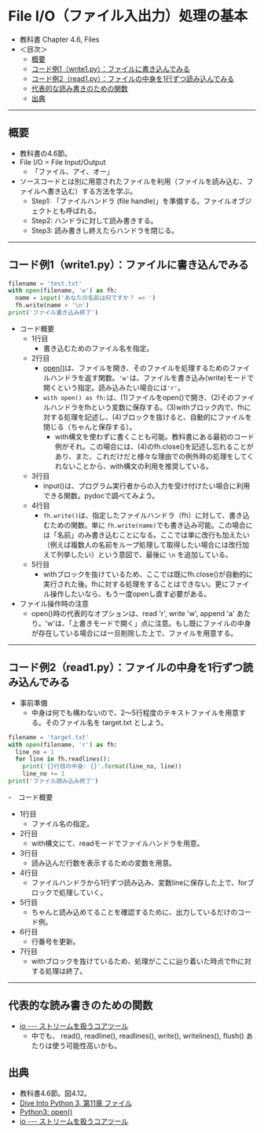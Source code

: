 # File I/O（ファイル入出力）処理の基本

- 教科書 Chapter 4.6, Files
- ＜目次＞
  - <a href="#abst">概要</a>
  - <a href="#write-ex1">コード例1（write1.py）：ファイルに書き込んでみる</a>
  - <a href="#read-ex1">コード例2（read1.py）：ファイルの中身を1行ずつ読み込んでみる</a>
  - <a href="#others">代表的な読み書きのための関数</a>
  - <a href="#ref">出典</a>

<hr>

## <a name="abst">概要</a>
- 教科書の4.6節。
- File I/O = File Input/Output
  - 「ファイル、アイ、オー」
- ソースコードとは別に用意されたファイルを利用（ファイルを読み込む、ファイルへ書き込む）する方法を学ぶ。
  - Step1: 「ファイルハンドラ (file handle)」を準備する。ファイルオブジェクトとも呼ばれる。
  - Step2: ハンドラに対して読み書きする。
  - Step3: 読み書きし終えたらハンドラを閉じる。

<hr>

## <a name="write-ex1">コード例1（write1.py）：ファイルに書き込んでみる</a>
```Python
filename = 'test.txt'
with open(filename, 'w') as fh:
  name = input('あなたの名前は何ですか？ => ')
  fh.write(name + '\n')
print('ファイル書き込み終了')
```
- コード概要
  - 1行目
    - 書き込むためのファイル名を指定。
  - 2行目
    - [open()](https://docs.python.org/3/library/functions.html?highlight=open#open)は、ファイルを開き、そのファイルを処理するためのファイルハンドラを返す関数。``'w'``は、ファイルを書き込み(write)モードで開くという指定。読み込みたい場合には``'r'``。
    - ``with open() as fh:``は、(1)ファイルをopen()で開き、(2)そのファイルハンドラをfhという変数に保存する。(3)withブロック内で、fhに対する処理を記述し、(4)ブロックを抜けると、自動的にファイルを閉じる（ちゃんと保存する）。
      - with構文を使わずに書くことも可能。教科書にある最初のコード例がそれ。この場合には、(4)のfh.close()を記述し忘れることがあり、また、これだけだと様々な理由での例外時の処理をしてくれないことから、with構文の利用を推奨している。
  - 3行目
    - input()は、プログラム実行者からの入力を受け付けたい場合に利用できる関数。pydocで調べてみよう。
  - 4行目
    - ``fh.write()``は、指定したファイルハンドラ（fh）に対して、書き込むための関数。単に ``fh.write(name)``でも書き込み可能。この場合には「名前」のみ書き込むことになる。ここでは単に改行も加えたい（例えば複数人の名前をループ処理して取得したい場合には改行加えて列挙したい）という意図で、最後に ``\n`` を追加している。
  - 5行目
    - withブロックを抜けているため、ここでは既にfh.close()が自動的に実行された後。fhに対する処理をすることはできない。更にファイル操作したいなら、もう一度openし直す必要がある。
- ファイル操作時の注意
  - open()時の代表的なオプションは、read 'r', write 'w', append 'a' あたり。'w'は、「上書きモードで開く」点に注意。もし既にファイルの中身が存在している場合には一旦削除した上で、ファイルを用意する。

<hr>

## <a name="read-ex1">コード例2（read1.py）：ファイルの中身を1行ずつ読み込んでみる</a>
- 事前準備
  - 中身は何でも構わないので、2〜5行程度のテキストファイルを用意する。そのファイル名を target.txt としよう。

```Python
filename = 'target.txt'
with open(filename, 'r') as fh:
  line_no = 1
  for line in fh.readlines():
    print('{}行目の中身: {}'.format(line_no, line))
    line_no += 1
print('ファイル読み込み終了')
```

-　コード概要
  - 1行目
    - ファイル名の指定。
  - 2行目
    - with構文にて、readモードでファイルハンドラを用意。
  - 3行目
    - 読み込んだ行数を表示するための変数を用意。
  - 4行目
    - ファイルハンドラから1行ずつ読み込み、変数lineに保存した上で、forブロックで処理していく。
  - 5行目
    - ちゃんと読み込めてることを確認するために、出力しているだけのコード例。
  - 6行目
    - 行番号を更新。
  - 7行目
    - withブロックを抜けているため、処理がここに辿り着いた時点でfhに対する処理は終了。

<hr>

## <a name="others">代表的な読み書きのための関数</a>
- [io --- ストリームを扱うコアツール](https://docs.python.org/ja/3/library/io.html)
  - 中でも、 read(), readline(), readlines(), write(), writelines(), flush() あたりは使う可能性高いかも。

## <a name="ref">出典</a>
- 教科書4.6節。図4.12。
- [Dive Into Python 3, 第11章 ファイル](http://diveintopython3-ja.rdy.jp/files.html)
- [Python3: open()](https://docs.python.org/3/library/functions.html#open)
- [io --- ストリームを扱うコアツール](https://docs.python.org/ja/3/library/io.html)
